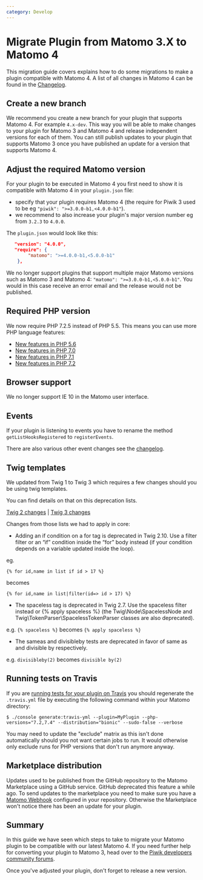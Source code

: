 ```yaml
---
category: Develop
---
```

# Migrate Plugin from Matomo 3.X to Matomo 4

This migration guide covers explains how to do some migrations to make a plugin compatible with Matomo 4. A list of
all changes in Matomo 4 can be found in the [Changelog](/changelog).

## Create a new branch

We recommend you create a new branch for your plugin that supports Matomo 4. For example `4.x-dev`. This way you will be able to make changes to your plugin for Matomo 3 and Matomo 4 and release independent versions for each of them. You can still publish updates to your plugin that supports Matomo 3 once you have published an update for a version that supports Matomo 4.

## Adjust the required Matomo version

For your plugin to be executed in Matomo 4 you first need to show it is compatible with Matomo 4 in your `plugin.json` file:

* specify that your plugin requires Matomo 4 (the require for Piwik 3 used to be eg `"piwik": ">=3.0.0-b1,<4.0.0-b1"`). 
* we recommend to also increase your plugin's major version number eg from `3.2.3` to `4.0.0`.

The `plugin.json` would look like this:

```json
   "version": "4.0.0",
   "require": {
        "matomo": ">=4.0.0-b1,<5.0.0-b1"
    },
```

We no longer support plugins that support multiple major Matomo versions such as Matomo 3 and Matomo 4: `"matomo": ">=3.0.0-b1,<5.0.0-b1"`. You would in this case receive an error email and the release would not be published.

## Required PHP version

We now require PHP 7.2.5 instead of PHP 5.5. This means you can use more PHP language features:

* [New features in PHP 5.6](https://www.php.net/manual/en/migration56.new-features.php)
* [New features in PHP 7.0](https://www.php.net/manual/en/migration70.new-features.php)
* [New features in PHP 7.1](https://www.php.net/manual/en/migration71.new-features.php)
* [New features in PHP 7.2](https://www.php.net/manual/en/migration72.new-features.php)

## Browser support

We no longer support IE 10 in the Matomo user interface.

## Events

If your plugin is listening to events you have to rename the method `getListHooksRegistered` to `registerEvents`.

There are also various other event changes see the [changelog](/changelog).

## Twig templates

We updated from Twig 1 to Twig 3 which requires a few changes should you be using twig templates.

You can find details on that on this deprecation lists.

[Twig 2 changes](https://twig.symfony.com/doc/1.x/deprecated.html) | 
[Twig 3 changes](https://twig.symfony.com/doc/2.x/deprecated.html)

Changes from those lists we had to apply in core:

* Adding an if condition on a for tag is deprecated in Twig 2.10. Use a filter filter or an “if” condition inside the “for” body instead (if your condition depends on a variable updated inside the loop).

eg. 
```
{% for id,name in list if id > 17 %}
```
becomes
```
{% for id,name in list|filter(id=> id > 17) %}
```

* The spaceless tag is deprecated in Twig 2.7. Use the spaceless filter instead or {% apply spaceless %} (the Twig\Node\SpacelessNode and Twig\TokenParser\SpacelessTokenParser classes are also deprecated).

e.g. `{% spaceless %}` becomes `{% apply spaceless %}`

* The sameas and divisibleby tests are deprecated in favor of same as and divisible by respectively.

e.g. `divisibleby(2)` becomes `divisible by(2)`

## Running tests on Travis

If you are [running tests for your plugin on Travis](https://developer.matomo.org/guides/tests-travis) you should regenerate the `.travis.yml` file by executing the following command within your Matomo directory:

```
$ ./console generate:travis-yml --plugin=MyPlugin --php-versions="7.2,7.4" --distribution="bionic" --sudo-false --verbose
```

You may need to update the "exclude" matrix as this isn't done automatically should you not want certain jobs to run. It would otherwise only exclude runs for PHP versions that don't run anymore anyway.

## Marketplace distribution

Updates used to be published from the GitHub repository to the Matomo Marketplace using a GitHub service. GitHub deprecated this feature a while ago. To send updates to the marketplace you need to make sure you have a [Matomo Webhook](https://developer.matomo.org/guides/distributing-your-plugin#activate-the-piwik-plugins-webhook) configured in your repository. Otherwise the Marketplace won't notice there has been an update for your plugin.

## Summary

In this guide we have seen which steps to take to migrate your Matomo plugin to be compatible with our latest Matomo 4.
If you need further help for converting your plugin to Matomo 3, head over to the [Piwik developers community forums](https://forum.matomo.org/c/plugins-platform).

Once you've adjusted your plugin, don't forget to release a new version.
